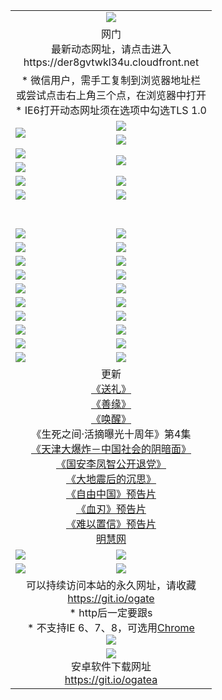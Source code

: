 ﻿<table>
  <tr></tr>
  <tr><td colspan=2 align=center><img src="https://cloud.githubusercontent.com/assets/11880933/13434984/f430fae2-e012-11e5-814f-c2df1e82b247.jpg" /></td></tr>
  <tr><td colspan=2 align=center>网门<br>最新动态网址，请点击进入
<br>https://der8gvtwkl34u.cloudfront.net
    </td>
  </tr>
  <tr>
    <td colspan=2 align=center>* 微信用户，需手工复制到浏览器地址栏<br>或尝试点击右上角三个点，在浏览器中打开
    <br>* IE6打开动态网址须在选项中勾选TLS 1.0</td>
  </tr>
  <tr>
    <td rowspan=2><a href="https://der8gvtwkl34u.cloudfront.net/ogUP.aspx?name=11DKC.mp4&list=11DKC" target="_blank"><img src="https://der8gvtwkl34u.cloudfront.net/Up/11DKC1.jpg" /></a></td> 
    <td><div><a href="https://der8gvtwkl34u.cloudfront.net/ogUP.aspx?name=LRWS.mp4&list=LRWS" target="_blank"><img src="https://der8gvtwkl34u.cloudfront.net/Up/LRWS.jpg" /></a></td>
   </tr>
  <tr>
    <td><a href="https://der8gvtwkl34u.cloudfront.net/ogNiceVedio.aspx" target="_blank"><img src="https://der8gvtwkl34u.cloudfront.net/Up/11TGKDY.jpg" /></a></td>
  </tr>
  <tr>
    <td><a href="https://der8gvtwkl34u.cloudfront.net/ogUP.aspx?name=JQR.mp4&count=2" target="_blank"><img src="https://der8gvtwkl34u.cloudfront.net/Up/JQR.jpg" /></a></td>   
    <td rowspan=2><a href="https://der8gvtwkl34u.cloudfront.net/ogUP.aspx?name=JP.mp4&count=9" target="_blank"><img src="https://der8gvtwkl34u.cloudfront.net/Up/JP.jpg" /></td>
  </tr>
  <tr>
    <td><a href="https://der8gvtwkl34u.cloudfront.net/ogUP.aspx?name=WH.mp4" target="_blank"><img src="https://der8gvtwkl34u.cloudfront.net/Up/WH.jpg" /></a></td>
  </tr>
  <tr>
    <td><a href="https://der8gvtwkl34u.cloudfront.net/ogUP.aspx?name=SSZJ.mp4&list=SSZJ" target="_blank"><img src="https://der8gvtwkl34u.cloudfront.net/Up/SSZJ.jpg" /></a></td>
    <td><a href="https://der8gvtwkl34u.cloudfront.net/ogUP.aspx?name=1XQK.mp4&count=13" target="_blank"><img src="https://der8gvtwkl34u.cloudfront.net/Up/1XQK.jpg" /></a</td>
  </tr>
  <tr>
    <td><a href="https://der8gvtwkl34u.cloudfront.net/ogUP.aspx?name=ZY.mp4&count=2015|16" target="_blank"><img src="https://der8gvtwkl34u.cloudfront.net/Up/ZY.jpg" /></a</td>
    <td><a href="https://der8gvtwkl34u.cloudfront.net/ogUP.aspx?name=XTFY.mp4&count=B|2,A|24" target="_blank"><img src="https://der8gvtwkl34u.cloudfront.net/Up/XTFY.jpg" /></a></td>
  </tr>
  <tr height="40">
  </tr>
  <tr>
    <td><a href="https://der8gvtwkl34u.cloudfront.net/ogUP.aspx?name=4SQQ.mp4&list=4SQQ" target="_blank"><img src="https://der8gvtwkl34u.cloudfront.net/Up/4SQQ0.jpg"/></a></td>
    <td><a href="https://der8gvtwkl34u.cloudfront.net/ogUP.aspx?name=4SHQ.mp4&list=4SHQ" target="_blank"><img src="https://der8gvtwkl34u.cloudfront.net/Up/4SHQ0.jpg"/></a></td>
  </tr>
  <tr>
    <td><a href="https://der8gvtwkl34u.cloudfront.net/ogUP.aspx?name=4SZG.mp4&list=4SZG" target="_blank"><img src="https://der8gvtwkl34u.cloudfront.net/Up/4SZG0.jpg"/></a></td>
    <td><a href="https://der8gvtwkl34u.cloudfront.net/ogUP.aspx?name=4SDJ.mp4&list=4SDJ" target="_blank"><img src="https://der8gvtwkl34u.cloudfront.net/Up/4SDJ0.jpg"/></a></td>
  </tr>
  <tr>
    <td><a href="https://der8gvtwkl34u.cloudfront.net/ogUP.aspx?name=4SGX.mp4&list=4SGX" target="_blank"><img src="https://der8gvtwkl34u.cloudfront.net/Up/4SGX0.jpg"/></a></td>
    <td><a href="https://der8gvtwkl34u.cloudfront.net/ogUP.aspx?name=4SHD.mp4&list=4SHD" target="_blank"><img src="https://der8gvtwkl34u.cloudfront.net/Up/4SHD0.jpg"/></a></td>
  </tr>
  <tr>
    <td><a href="https://der8gvtwkl34u.cloudfront.net/ogUP.aspx?name=4CTX.mp4&list=4CTX" target="_blank"><img src="https://der8gvtwkl34u.cloudfront.net/Up/4CTX0.jpg"/></a></td>
    <td><a href="https://der8gvtwkl34u.cloudfront.net/ogUP.aspx?name=4CWZ.mp4&list=4CWZ" target="_blank"><img src="https://der8gvtwkl34u.cloudfront.net/Up/4CWZ0.jpg"/></a></td>
  </tr>
  <tr>
    <td><a href="https://der8gvtwkl34u.cloudfront.net/onUP.aspx?name=https://d25hxnyejux8es.cloudfront.net/" target="_blank"><img src="https://der8gvtwkl34u.cloudfront.net/Up/0DTW.jpg"/></a></td>
    <td><a href="https://der8gvtwkl34u.cloudfront.net/onUP.aspx?name=https://d240ns8up8earz.cloudfront.net/acenter/" target="_blank"><img src="https://der8gvtwkl34u.cloudfront.net/Up/0TDW.jpg" /></a></td>
  </tr>
  <tr>
    <td><a href="https://der8gvtwkl34u.cloudfront.net/onUP.aspx?name=https://d4508d6vomz2p.cloudfront.net/gb/nsc413.htm" target="_blank"><img src="https://der8gvtwkl34u.cloudfront.net/Up/0DJY.jpg" /></a></td>
    <td><a href="https://der8gvtwkl34u.cloudfront.net/onUP.aspx?name=https://d3bxwq7vzudb5l.cloudfront.net/xtr/gb/prog204.html" target="_blank"><img src="https://der8gvtwkl34u.cloudfront.net/Up/0XTR.jpg" /></a></td>
  </tr>
  <tr>
    <td><a href="https://der8gvtwkl34u.cloudfront.net/onUP.aspx?name=https://d3aj00iefsmfgc.cloudfront.net/" target="_blank"><img src="https://der8gvtwkl34u.cloudfront.net/Up/0MHW.jpg" /></a></td>
    <td><a href="https://der8gvtwkl34u.cloudfront.net/onUP.aspx?name=https://d1sbg9daat0zu5.cloudfront.net/" target="_blank"><img src="https://der8gvtwkl34u.cloudfront.net/Up/0ZJW.jpg" /></a></td>
  </tr>
  <tr>
    <td><a href="https://der8gvtwkl34u.cloudfront.net/ogUP.aspx?name=0FG.zip" target="_blank"><img src="https://der8gvtwkl34u.cloudfront.net/Up/0FG.jpg" /></a></td>
    <td><a href="https://der8gvtwkl34u.cloudfront.net/ogUP.aspx?name=0FGA.apk" target="_blank"><img src="https://der8gvtwkl34u.cloudfront.net/Up/0FGA.jpg" /></a></td>
  </tr>
  <tr>
    <td><a href="https://der8gvtwkl34u.cloudfront.net/ogUP.aspx?name=0U.zip" target="_blank"><img src="https://der8gvtwkl34u.cloudfront.net/Up/0U.jpg" /></a></td>
    <td><a href="https://der8gvtwkl34u.cloudfront.net/ogUP.aspx?name=0UA.apk" target="_blank"><img src="https://der8gvtwkl34u.cloudfront.net/Up/0UA.jpg" /></a></td>
  </tr>
  <tr>
    <td><a href="https://der8gvtwkl34u.cloudfront.net/ogUP.aspx?name=0iPPOTV.zip" target="_blank"><img src="https://der8gvtwkl34u.cloudfront.net/Up/0iPPOTV.jpg" /></a></td>
    <td><a href="https://der8gvtwkl34u.cloudfront.net/ogUP.aspx?name=0iNTD.apk" target="_blank"><img src="https://der8gvtwkl34u.cloudfront.net/Up/0iNTD.jpg" /></a></td>
  </tr>
  <tr>
    <td colspan=2 align=center>更新<br>
      <a href="https://der8gvtwkl34u.cloudfront.net/ogUP.aspx?name=4ESL.mp4" target="_blank">《送礼》</a><br>
      <a href="https://der8gvtwkl34u.cloudfront.net/ogUP.aspx?name=4ESY.mp4" target="_blank">《善缘》</a><br>
      <a href="https://der8gvtwkl34u.cloudfront.net/ogUP.aspx?name=4EHX.mp4" target="_blank">《唤醒》</a><br>
      《生死之间·活摘曝光十周年》第4集</a><br>
      <a href="https://der8gvtwkl34u.cloudfront.net/ogUP.aspx?name=4TJDBZ.mp4" target="_blank">《天津大爆炸－中国社会的阴暗面》</a><br>
      <a href="https://der8gvtwkl34u.cloudfront.net/ogUP.aspx?name=4LFZ.mp4" target="_blank">《国安李凤智公开退党》</a><br>
      <a href="https://der8gvtwkl34u.cloudfront.net/ogUP.aspx?name=4DDZHDCS.mp4" target="_blank">《大地震后的沉思》</a><br>
      <a href="https://der8gvtwkl34u.cloudfront.net/ogUP.aspx?name=11ZYZG0.mp4" target="_blank">《自由中国》预告片</a><br>
      <a href="https://der8gvtwkl34u.cloudfront.net/ogUP.aspx?name=11XR.mp4" target="_blank">《血刃》预告片</a><br>
      <a href="https://der8gvtwkl34u.cloudfront.net/ogUP.aspx?name=11NYZX.mp4&count=2" target="_blank">《难以置信》预告片</a><br>
      <a href="https://der8gvtwkl34u.cloudfront.net/onUP.aspx?name=https://www.minghui.org/" target="_blank">明慧网</a></td>
    </td>
  </tr>
  <tr>
    <td><a href="https://der8gvtwkl34u.cloudfront.net/ogNice.aspx" target="_blank"><img src="https://cloud.githubusercontent.com/assets/11880933/13720378/f84bb392-e841-11e5-8739-815049dd6ff8.jpg" /></a></td>
    <td><a href="https://der8gvtwkl34u.cloudfront.net/onCO.aspx?ob=600事物&op=增删改&args=WH1~%23类型6新闻%7c%23类型6评论&mode=" target="_blank"><img src="https://cloud.githubusercontent.com/assets/11880933/13720380/04d76a16-e842-11e5-8833-e627daa88802.jpg" /></a></td> 
  </tr>
  <tr>
    <td><a href="https://der8gvtwkl34u.cloudfront.net/ogDY.aspx" target="_blank"><img src="https://cloud.githubusercontent.com/assets/11880933/13720384/11817090-e842-11e5-9571-7dc2f1af9f42.jpg" /></a></td>
    <td><a href="https://der8gvtwkl34u.cloudfront.net/ogST.aspx" target="_blank"><img src="https://cloud.githubusercontent.com/assets/11880933/13720385/1467ea3c-e842-11e5-86df-c96c9a556aaf.jpg" /></a></td> 
  </tr>
  <!--tr>
    <td colspan=2 align=center>
      <微信可扫描以下临时二维码<br/>https://bit.ly/1mBQHW8<br/><a href="https://der8gvtwkl34u.cloudfront.net/Up/0WMGDL3.png" target="_blank"><img src="https://der8gvtwkl34u.cloudfront.net/Up/0WMGD3.png"/></a>
  </tr-->
  <tr>
    <td colspan=2 align=center>可以持续访问本站的永久网址，请收藏<br/><a href="https://git.io/ogate" target="_blank">https://git.io/ogate</a><br/>* http后一定要跟s<br/>* 不支持IE 6、7、8，可选用<a href="http://www.odisk.org/Upload/0ChromePortable.zip">Chrome</a><br/><a href="https://der8gvtwkl34u.cloudfront.net/Up/0WMGDL2.png" target="_blank"><img src="https://der8gvtwkl34u.cloudfront.net/Up/0WMGD2.png"/></a></td>
  </tr>
  <tr>
    <td colspan=2 align=center><a href="https://der8gvtwkl34u.cloudfront.net/ogUP.aspx?name=0oGate.apk" target="_blank"><img src="https://cloud.githubusercontent.com/assets/11880933/13720399/75e143ee-e842-11e5-9f0a-1421f423c80f.jpg" /></a><br>安卓软件下载网址<br><a href="https://git.io/ogatea">https://git.io/ogatea</a></td>
  </tr>
  <!--tr>
    <td colspan=2 align=center>可能失效的动态网址
    </td>
  </tr-->
</table>
